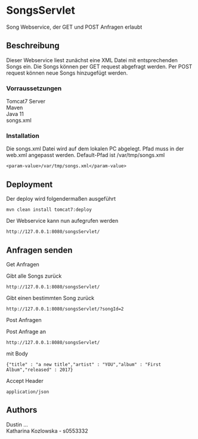 # SongsServlet

Song Webservice, der GET und POST Anfragen erlaubt 

## Beschreibung

Dieser Webservice liest zunächst eine XML Datei mit entsprechenden Songs ein. Die Songs können per GET request abgefragt werden. Per POST request können neue Songs hinzugefügt werden. 

### Vorraussetzungen

Tomcat7 Server  
Maven  
Java 11  
songs.xml

### Installation

Die songs.xml Datei wird auf dem lokalen PC abgelegt. Pfad muss in der web.xml angepasst werden. 
Default-Pfad ist /var/tmp/songs.xml

```
<param-value>/var/tmp/songs.xml</param-value>
```

## Deployment

Der deploy wird folgendermaßen ausgeführt

```
mvn clean install tomcat7:deploy

```
Der Webservice kann nun aufegrufen werden

```
http://127.0.0.1:8080/songsServlet/
```

## Anfragen senden

Get Anfragen

Gibt alle Songs zurück

```
http://127.0.0.1:8080/songsServlet/
```

Gibt einen bestimmten Song zurück

```
http://127.0.0.1:8080/songsServlet/?songId=2
```

Post Anfragen

Post Anfrage an 

```
http://127.0.0.1:8080/songsServlet/
```

mit Body

```
{"title" : "a new title","artist" : "YOU","album" : "First Album","released" : 2017}
```

Accept Header

```
application/json
```

## Authors

Dustin ...  
Katharina Kozlowska - s0553332
